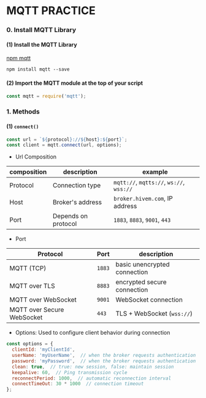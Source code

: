 # MQTT PRACTICE
### 0. Install MQTT Library
#### (1) Install the MQTT Library
<a href="https://www.npmjs.com/package/mqtt">npm mqtt</a>
``` terminal
npm install mqtt --save
```
#### (2) Import the MQTT module at the top of your script
``` javascript
const mqtt = require('mqtt');
```

### 1. Methods
#### (1) `connect()`
``` javascript
const url = `${protocol}://${host}:${port}`;
const client = mqtt.connect(url, options);
```
- Url Composition

|composition|description|example|
|-|-|-|
|Protocol|Connection type|`mqtt://`, `mqtts://`, `ws://`, `wss://`|
|Host|Broker's address|`broker.hivem.com`, IP address|
|Port|Depends on protocol|`1883`, `8883`, `9001`, `443`|

- Port

|Protocol|Port|description|
|-|-|-|
|MQTT (TCP)|`1883`|basic unencrypted connection|
|MQTT over TLS|`8883`|encrypted secure connection|
|MQTT over WebSocket|`9001`|WebSocket connection|
|MQTT over Secure WebSocket|`443`|TLS + WebSocket (`wss://`)|

- Options: Used to configure client behavior during connection

``` javascript
const options = {
  clientId: 'myClientId',
  userName: 'myUserName',  // when the broker requests authentication
  password: 'myPassword',  // when the broker requests authentication
  clean: true,  // true: new session, false: maintain session
  keepalive: 60,  // Ping transmission cycle
  reconnectPeriod: 1000,  // automatic reconnection interval
  connectTimeOut: 30 * 1000  // connection timeout
};
```
